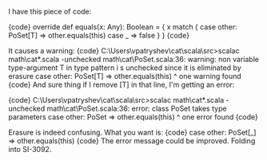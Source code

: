 I have this piece of code:

{code}
  override def equals(x: Any): Boolean = {
    x match {
      case other: PoSet[T] => other.equals(this)
      case _ => false
    }
  }
{code}

It causes a warning:
{code}
C:\Users\vpatryshev\cat\scala\src>scalac math\cat\*.scala -unchecked
math\cat\PoSet.scala:36: warning: non variable type-argument T in type pattern i
s unchecked since it is eliminated by erasure
      case other: PoSet[T] => other.equals(this)
                  ^
one warning found
{code}
And sure thing if I remove [T] in that line, I'm getting an error:

{code}
C:\Users\vpatryshev\cat\scala\src>scalac math\cat\*.scala -unchecked
math\cat\PoSet.scala:36: error: class <nop>PoSet takes type parameters
      case other: PoSet => other.equals(this)
                  ^
one error found
{code}


Erasure is indeed confusing.  What you want is:
{code}
      case other: PoSet[_] => other.equals(this)
{code}
The error message could be improved.
Folding into SI-3092.
